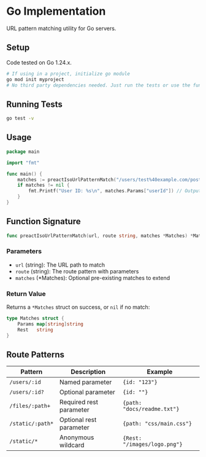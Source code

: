 # Go Implementation

URL pattern matching utility for Go servers.

## Setup

Code tested on Go 1.24.x.

```sh
# If using in a project, initialize go module
go mod init myproject
# No third party dependencies needed. Just run the tests or use the function directly
```

## Running Tests

```sh
go test -v
```

## Usage

```go
package main

import "fmt"

func main() {
    matches := preactIsoUrlPatternMatch("/users/test%40example.com/posts", "/users/:userId/posts", nil)
    if matches != nil {
        fmt.Printf("User ID: %s\n", matches.Params["userId"]) // Output: test@example.com
    }
}
```

## Function Signature

```go
func preactIsoUrlPatternMatch(url, route string, matches *Matches) *Matches
```

### Parameters

- `url` (string): The URL path to match
- `route` (string): The route pattern with parameters
- `matches` (*Matches): Optional pre-existing matches to extend

### Return Value

Returns a `*Matches` struct on success, or `nil` if no match:

```go
type Matches struct {
    Params map[string]string
    Rest   string
}
```

## Route Patterns

| Pattern | Description | Example |
|---------|-------------|---------|
| `/users/:id` | Named parameter | `{id: "123"}` |
| `/users/:id?` | Optional parameter | `{id: ""}` |
| `/files/:path+` | Required rest parameter | `{path: "docs/readme.txt"}` |
| `/static/:path*` | Optional rest parameter | `{path: "css/main.css"}` |
| `/static/*` | Anonymous wildcard | `{Rest: "/images/logo.png"}` |
